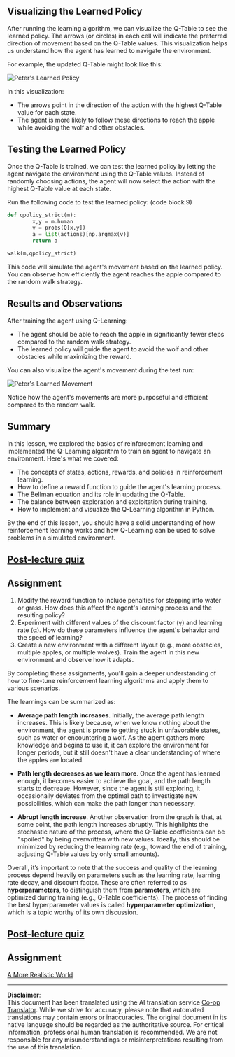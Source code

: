 <!--
CO_OP_TRANSLATOR_METADATA:
{
  "original_hash": "911efd5e595089000cb3c16fce1beab8",
  "translation_date": "2025-09-06T10:59:08+00:00",
  "source_file": "8-Reinforcement/1-QLearning/README.md",
  "language_code": "en"
}
-->
## Visualizing the Learned Policy

After running the learning algorithm, we can visualize the Q-Table to see the learned policy. The arrows (or circles) in each cell will indicate the preferred direction of movement based on the Q-Table values. This visualization helps us understand how the agent has learned to navigate the environment.

For example, the updated Q-Table might look like this:

![Peter's Learned Policy](../../../../8-Reinforcement/1-QLearning/images/learned_policy.png)

In this visualization:
- The arrows point in the direction of the action with the highest Q-Table value for each state.
- The agent is more likely to follow these directions to reach the apple while avoiding the wolf and other obstacles.

## Testing the Learned Policy

Once the Q-Table is trained, we can test the learned policy by letting the agent navigate the environment using the Q-Table values. Instead of randomly choosing actions, the agent will now select the action with the highest Q-Table value at each state.

Run the following code to test the learned policy: (code block 9)

```python
def qpolicy_strict(m):
        x,y = m.human
        v = probs(Q[x,y])
        a = list(actions)[np.argmax(v)]
        return a

walk(m,qpolicy_strict)
```

This code will simulate the agent's movement based on the learned policy. You can observe how efficiently the agent reaches the apple compared to the random walk strategy.

## Results and Observations

After training the agent using Q-Learning:
- The agent should be able to reach the apple in significantly fewer steps compared to the random walk strategy.
- The learned policy will guide the agent to avoid the wolf and other obstacles while maximizing the reward.

You can also visualize the agent's movement during the test run:

![Peter's Learned Movement](../../../../8-Reinforcement/1-QLearning/images/learned_movement.gif)

Notice how the agent's movements are more purposeful and efficient compared to the random walk.

## Summary

In this lesson, we explored the basics of reinforcement learning and implemented the Q-Learning algorithm to train an agent to navigate an environment. Here's what we covered:
- The concepts of states, actions, rewards, and policies in reinforcement learning.
- How to define a reward function to guide the agent's learning process.
- The Bellman equation and its role in updating the Q-Table.
- The balance between exploration and exploitation during training.
- How to implement and visualize the Q-Learning algorithm in Python.

By the end of this lesson, you should have a solid understanding of how reinforcement learning works and how Q-Learning can be used to solve problems in a simulated environment.

## [Post-lecture quiz](https://ff-quizzes.netlify.app/en/ml/)

## Assignment

1. Modify the reward function to include penalties for stepping into water or grass. How does this affect the agent's learning process and the resulting policy?
2. Experiment with different values of the discount factor (γ) and learning rate (α). How do these parameters influence the agent's behavior and the speed of learning?
3. Create a new environment with a different layout (e.g., more obstacles, multiple apples, or multiple wolves). Train the agent in this new environment and observe how it adapts.

By completing these assignments, you'll gain a deeper understanding of how to fine-tune reinforcement learning algorithms and apply them to various scenarios.

The learnings can be summarized as:

- **Average path length increases**. Initially, the average path length increases. This is likely because, when we know nothing about the environment, the agent is prone to getting stuck in unfavorable states, such as water or encountering a wolf. As the agent gathers more knowledge and begins to use it, it can explore the environment for longer periods, but it still doesn't have a clear understanding of where the apples are located.

- **Path length decreases as we learn more**. Once the agent has learned enough, it becomes easier to achieve the goal, and the path length starts to decrease. However, since the agent is still exploring, it occasionally deviates from the optimal path to investigate new possibilities, which can make the path longer than necessary.

- **Abrupt length increase**. Another observation from the graph is that, at some point, the path length increases abruptly. This highlights the stochastic nature of the process, where the Q-Table coefficients can be "spoiled" by being overwritten with new values. Ideally, this should be minimized by reducing the learning rate (e.g., toward the end of training, adjusting Q-Table values by only small amounts).

Overall, it’s important to note that the success and quality of the learning process depend heavily on parameters such as the learning rate, learning rate decay, and discount factor. These are often referred to as **hyperparameters**, to distinguish them from **parameters**, which are optimized during training (e.g., Q-Table coefficients). The process of finding the best hyperparameter values is called **hyperparameter optimization**, which is a topic worthy of its own discussion.

## [Post-lecture quiz](https://ff-quizzes.netlify.app/en/ml/)

## Assignment  
[A More Realistic World](assignment.md)

---

**Disclaimer**:  
This document has been translated using the AI translation service [Co-op Translator](https://github.com/Azure/co-op-translator). While we strive for accuracy, please note that automated translations may contain errors or inaccuracies. The original document in its native language should be regarded as the authoritative source. For critical information, professional human translation is recommended. We are not responsible for any misunderstandings or misinterpretations resulting from the use of this translation.